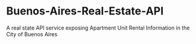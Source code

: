 # Buenos-Aires-Real-Estate-API
A real state API service exposing Apartment Unit Rental Information in the City of Buenos Aires
